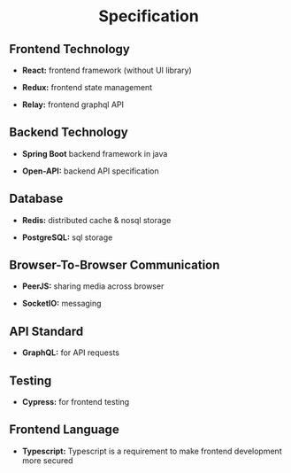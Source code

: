 <h1 align="center">Specification</h1>

## Frontend Technology

+ **React:** frontend framework (without UI library)

+ **Redux:** frontend state management

+ **Relay:** frontend graphql API

## Backend Technology

+ **Spring Boot** backend framework in java

+ **Open-API:** backend API specification

## Database

+ **Redis:** distributed cache & nosql storage

+ **PostgreSQL:** sql storage

## Browser-To-Browser Communication

+ **PeerJS:** sharing media across browser

+ **SocketIO:** messaging

## API Standard

+ **GraphQL:** for API requests

## Testing

+ **Cypress:** for frontend testing

## Frontend Language

+ **Typescript:** Typescript is a requirement to make frontend development more secured

